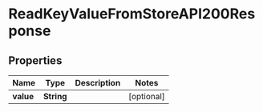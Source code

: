 

# ReadKeyValueFromStoreAPI200Response


## Properties

| Name | Type | Description | Notes |
|------------ | ------------- | ------------- | -------------|
|**value** | **String** |  |  [optional] |



